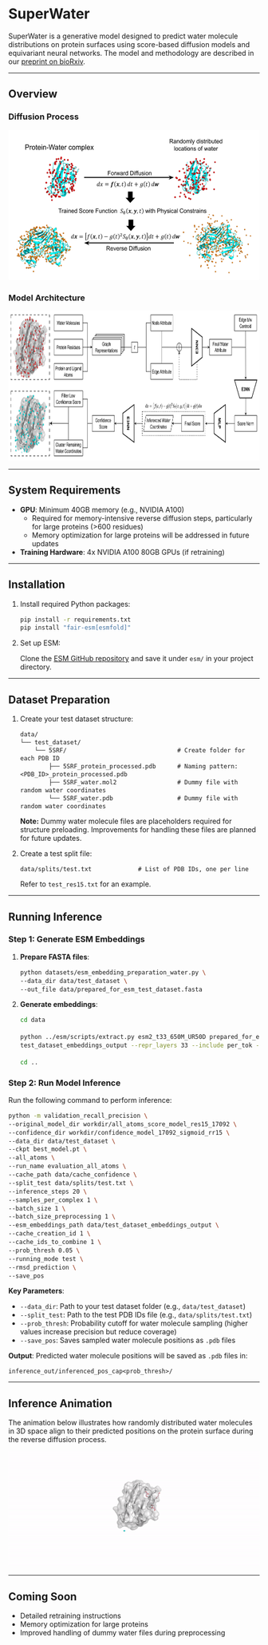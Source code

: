 # SuperWater

SuperWater is a generative model designed to predict water molecule distributions on protein surfaces using score-based diffusion models and equivariant neural networks. The model and methodology are described in our [preprint on bioRxiv](https://www.biorxiv.org/content/10.1101/2024.11.18.624208v1).

---
## Overview

### Diffusion Process
<img src="./images/model_arch/diffusion_process.png" height="300"/>

### Model Architecture
<img src="./images/model_arch/superwater_model_arch.png" height="300"/>

---
## System Requirements

- **GPU**: Minimum 40GB memory (e.g., NVIDIA A100)
  - Required for memory-intensive reverse diffusion steps, particularly for large proteins (>600 residues)
  - Memory optimization for large proteins will be addressed in future updates
- **Training Hardware**: 4x NVIDIA A100 80GB GPUs (if retraining)

---
## Installation

1. Install required Python packages:
    ```bash
    pip install -r requirements.txt
    pip install "fair-esm[esmfold]"
    ```

2. Set up ESM:
    
   Clone the [ESM GitHub repository](https://github.com/facebookresearch/esm) and save it under `esm/` in your project directory.

---
## Dataset Preparation
1. Create your test dataset structure:
    ```
    data/
    └── test_dataset/
        └── 5SRF/                               # Create folder for each PDB ID
            ├── 5SRF_protein_processed.pdb      # Naming pattern: <PDB_ID>_protein_processed.pdb
            ├── 5SRF_water.mol2                 # Dummy file with random water coordinates
            └── 5SRF_water.pdb                  # Dummy file with random water coordinates
    ```

    **Note:** Dummy water molecule files are placeholders required for structure preloading. Improvements for handling these files are planned for future updates.

2. Create a test split file:
    ```
    data/splits/test.txt             # List of PDB IDs, one per line
    ```
    Refer to `test_res15.txt` for an example.

---
## Running Inference

### Step 1: Generate ESM Embeddings

1. **Prepare FASTA files**:
    ```bash
    python datasets/esm_embedding_preparation_water.py \
    --data_dir data/test_dataset \
    --out_file data/prepared_for_esm_test_dataset.fasta
    ```

2. **Generate embeddings**:
    ```bash
    cd data

    python ../esm/scripts/extract.py esm2_t33_650M_UR50D prepared_for_esm_test_dataset.fasta \
    test_dataset_embeddings_output --repr_layers 33 --include per_tok --truncation_seq_length 4096

    cd ..
    ```

### Step 2: Run Model Inference

Run the following command to perform inference:

```bash
python -m validation_recall_precision \
--original_model_dir workdir/all_atoms_score_model_res15_17092 \
--confidence_dir workdir/confidence_model_17092_sigmoid_rr15 \
--data_dir data/test_dataset \
--ckpt best_model.pt \
--all_atoms \
--run_name evaluation_all_atoms \
--cache_path data/cache_confidence \
--split_test data/splits/test.txt \
--inference_steps 20 \
--samples_per_complex 1 \
--batch_size 1 \
--batch_size_preprocessing 1 \
--esm_embeddings_path data/test_dataset_embeddings_output \
--cache_creation_id 1 \
--cache_ids_to_combine 1 \
--prob_thresh 0.05 \
--running_mode test \
--rmsd_prediction \
--save_pos
```

**Key Parameters**:
- `--data_dir`: Path to your test dataset folder (e.g., `data/test_dataset`)
- `--split_test`: Path to the test PDB IDs file (e.g., `data/splits/test.txt`)
- `--prob_thresh`: Probability cutoff for water molecule sampling (higher values increase precision but reduce coverage)
- `--save_pos`: Saves sampled water molecule positions as `.pdb` files

**Output**:
Predicted water molecule positions will be saved as `.pdb` files in:
```
inference_out/inferenced_pos_cap<prob_thresh>/
```

---
## Inference Animation

The animation below illustrates how randomly distributed water molecules in 3D space align to their predicted positions on the protein surface during the reverse diffusion process.

![Inference Animation](./images/inference_out/4YL4.gif)

---
## Coming Soon
- Detailed retraining instructions
- Memory optimization for large proteins
- Improved handling of dummy water files during preprocessing
